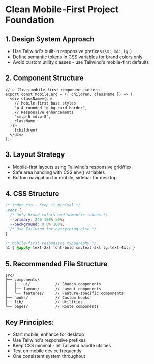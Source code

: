 # Clean Mobile-First Project Foundation

## 1. Design System Approach
- Use Tailwind's built-in responsive prefixes (`sm:`, `md:`, `lg:`)
- Define semantic tokens in CSS variables for brand colors only
- Avoid custom utility classes - use Tailwind's mobile-first defaults

## 2. Component Structure
```tsx
// ✅ Clean mobile-first component pattern
export const MobileCard = ({ children, className }) => (
  <div className={cn(
    // Mobile-first base styles
    "p-4 rounded-lg bg-card border",
    // Responsive enhancements
    "sm:p-6 md:p-8",
    className
  )}>
    {children}
  </div>
);
```

## 3. Layout Strategy
- Mobile-first layouts using Tailwind's responsive grid/flex
- Safe area handling with CSS env() variables
- Bottom navigation for mobile, sidebar for desktop

## 4. CSS Structure
```css
/* index.css - Keep it minimal */
:root {
  /* Only brand colors and semantic tokens */
  --primary: 240 100% 50%;
  --background: 0 0% 100%;
  /* Use Tailwind for everything else */
}

/* Mobile-first responsive typography */
h1 { @apply text-2xl font-bold sm:text-3xl lg:text-4xl; }
```

## 5. Recommended File Structure
```
src/
├── components/
│   ├── ui/           // Shadcn components
│   ├── layout/       // Layout components
│   └── features/     // Feature-specific components
├── hooks/            // Custom hooks
├── lib/              // Utilities
└── pages/            // Route components
```

## Key Principles:
- Start mobile, enhance for desktop
- Use Tailwind's responsive prefixes
- Keep CSS minimal - let Tailwind handle utilities
- Test on mobile device frequently
- One consistent system throughout